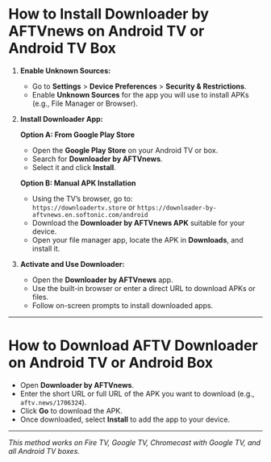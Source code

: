 # How to Install Downloader by AFTVnews on Android TV or Android TV Box

1. **Enable Unknown Sources:**
   - Go to **Settings** > **Device Preferences** > **Security & Restrictions**.
   - Enable **Unknown Sources** for the app you will use to install APKs (e.g., File Manager or Browser).

2. **Install Downloader App:**

   **Option A: From Google Play Store**
   - Open the **Google Play Store** on your Android TV or box.
   - Search for **Downloader by AFTVnews**.
   - Select it and click **Install**.

   **Option B: Manual APK Installation**
   - Using the TV’s browser, go to:  
     `https://downloadertv.store` or `https://downloader-by-aftvnews.en.softonic.com/android`
   - Download the **Downloader by AFTVnews APK** suitable for your device.
   - Open your file manager app, locate the APK in **Downloads**, and install it.

3. **Activate and Use Downloader:**
   - Open the **Downloader by AFTVnews** app.
   - Use the built-in browser or enter a direct URL to download APKs or files.
   - Follow on-screen prompts to install downloaded apps.

---

# How to Download AFTV Downloader on Android TV or Android Box

- Open **Downloader by AFTVnews**.
- Enter the short URL or full URL of the APK you want to download (e.g., `aftv.news/1706324`).
- Click **Go** to download the APK.
- Once downloaded, select **Install** to add the app to your device.

---

*This method works on Fire TV, Google TV, Chromecast with Google TV, and all Android TV boxes.*  
